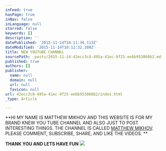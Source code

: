 ```yaml
---
inFeed: true
hasPage: true
inNav: false
inLanguage: null
starred: false
keywords: []
description: ''
datePublished: '2015-11-14T18:11:36.113Z'
dateModified: '2015-11-14T18:11:32.308Z'
title: NEW YOUTUBE CHANNEL
sourcePath: _posts/2015-11-14-42ecc3c8-495a-41ec-9f25-eebb953060b2.md
published: true
authors: []
publisher:
  name: null
  domain: null
  url: null
  favicon: null
url: 42ecc3c8-495a-41ec-9f25-eebb953060b2/index.html
_type: Article

---
```

**HI MY NAME IS MATTHEW MIKHOV AND THIS WEBSITE IS FOR MY BRAND KNEW YOU TUBE CHANNEL AND ALSO JUST TO POST INTERESTING THINGS. THE CHANNEL IS CALLED [MATTHEW ][0][MIKHOV][1]. PLEASE COMMENT, SUBSCRIBE, SHARE, AND LIKE THE VIDEOS. **

**THANK YOU AND LETS HAVE FUN**
![](https://the-grid-user-content.s3-us-west-2.amazonaws.com/4627729b-89b0-469d-bd56-0b445c22fe39.png)

[0]: https://www.youtube.com/channel/UCg4lRUO6o_J6Hoskjg9xe8w/feed
[1]: null